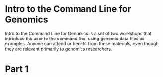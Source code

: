 # Intro to the Command Line for Genomics

Intro to the Command Line for Genomics is a set of two workshops that introduce the user to the command line, using genomic data files as examples. Anyone can attend or benefit from these materials, even though they are relevant primarily to genomics researchers.

# Part 1
